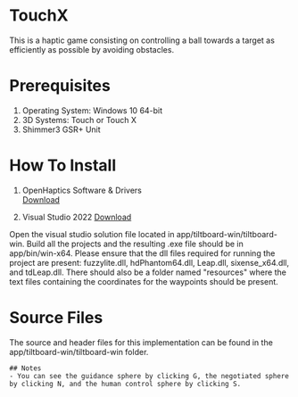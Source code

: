 # TouchX
This is a haptic game consisting on controlling a ball towards a target as efficiently as possible by avoiding obstacles.

# Prerequisites

1. Operating System: Windows 10 64-bit
2. 3D Systems: Touch or Touch X
3. Shimmer3 GSR+ Unit

# How To Install

1. OpenHaptics Software & Drivers<br>
[Download](https://support.3dsystems.com/s/article/OpenHaptics-for-Windows-Developer-Edition-v35?language=en_US)<br>

2. Visual Studio 2022
[Download](https://visualstudio.microsoft.com/vs/)

Open the visual studio solution file located in app/tiltboard-win/tiltboard-win. Build all the projects and the resulting .exe file should be in app/bin/win-x64. Please ensure that the dll files required for running the project are present: fuzzylite.dll, hdPhantom64.dll, Leap.dll, sixense_x64.dll, and tdLeap.dll. There should also be a folder named "resources" where the text files containing the coordinates for the waypoints should be present.

# Source Files
The source and header files for this implementation can be found in the app/tiltboard-win/tiltboard-win folder.


``` 
## Notes
- You can see the guidance sphere by clicking G, the negotiated sphere by clicking N, and the human control sphere by clicking S.